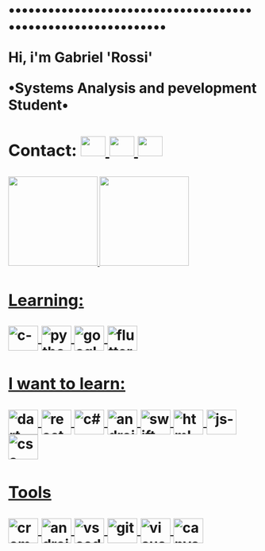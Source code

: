 <h1>
  <p>•••••••••••••••••••••••••••••••••••••••••••••••••••••••••••••</p> 
  <!--<p>--------------------------[g´Rossi]-------------------------</p>-->
  <p>Hi, i'm Gabriel 'Rossi' </p>  
  <p>•Systems Analysis and pevelopment Student•</p>
  
  
  <div> 
   <h3>Contact: 
  
  <a href="https://www.facebook.com/gabriel.desouzarossi.9">
  <img height="40" width="50" src="https://cdn.jsdelivr.net/gh/devicons/devicon/icons/facebook/facebook-original.svg"/>
 
  <a href="https://www.linkedin.com/in/gabriel-s-rossi-4263681a3/">
  <img height="40" width="50" src="https://cdn.jsdelivr.net/gh/devicons/devicon/icons/linkedin/linkedin-original.svg" />
      
  <a href="https://mail.google.com/mail/u/0/#inbox?compose=SxfkdqMFJBqfqFNWLnVfKdqgTsHwTsjRPCrqXnjSVFpxmQRZGNJGxjFHrfQhGdRFtzDzDCsFHHsZZTWxqPmFLnVfKQRWDztmNKSFGkLPjRbTBFDHhnq">
  <img height="40" width="50" src="https://cdn.discordapp.com/attachments/819226289789075497/1012727062190108753/gmail-logo-2-1.png"/>
   
  </h3>
 </h1>
    

<div align="center" ><!-- MAIN DIV........................................................ -->
  
  <h3>
    <div align="left"><!-- CERTIFICATE DIV ..........................................................-->
    <p> <!-- Certificate: ... --> </p>
  </h3>
</div>


   
</h1> <!-- minhas linguagens .................................................... -->
  <!-- linguagens page######################################################################### -->  
 <p>
  <!--
   <img align="center" alt="c-"  height="30" width="40" src="https://cdn.jsdelivr.net/gh/devicons/devicon/icons/c/c-original.svg">
   <img align="center" alt="python-"  height="30" width="40" src="https://cdn.jsdelivr.net/gh/devicons/devicon/icons/python/python-original.svg">   
   <img align="center" alt="googleCloud-"  height="30" width="40" src="https://cdn.jsdelivr.net/gh/devicons/devicon/icons/googlecloud/googlecloud-original.svg">    
  -->
 </p>  
<!--#############################################################################################-->
    
    
<!--info github-->
<a href="https://github.com/GabrielRossi-gr">
        <!--          normal-> height="180em"      150            -->
<img height="180em"  src="https://github-readme-stats.vercel.app/api?username=GabrielRossi-gr&show_icons=true&theme=dark&include_all_commits=true&count_private=false"/>
<img height="180em" src="https://github-readme-stats.vercel.app/api/top-langs/?username=GabrielRossi-gr&layout=compact&langs_count=7&theme=dark"/>
</div>
<h1>
 <h1/>
 
 </div>
 <div>         <!-- LEARNIG PAGE........................................................... -->
  <h3> Learning:  </h3>
   <img align="center" alt="c-"  height="50" width="60" src="https://cdn.jsdelivr.net/gh/devicons/devicon/icons/c/c-original.svg">
    <img align="center" alt="python-"  height="50" width="60" src="https://cdn.jsdelivr.net/gh/devicons/devicon/icons/python/python-original.svg">   
     <img align="center" alt="googleCloud-"  height="50" width="60" src="https://cdn.jsdelivr.net/gh/devicons/devicon/icons/googlecloud/googlecloud-original.svg">
     <img align="center" alt="flutter-"   height="50" width="60" src="https://cdn.jsdelivr.net/gh/devicons/devicon/icons/flutter/flutter-original.svg">
   
   
    
  <h3> I want to learn: </h3> <!-- i want to learning area.......................................................... -->
    <img align="center" alt="dart-" height="50" width="60" src="https://cdn.jsdelivr.net/gh/devicons/devicon/icons/dart/dart-original.svg">
     <img align="center" alt="react-"   height="50" width="60" src="https://cdn.jsdelivr.net/gh/devicons/devicon/icons/react/react-original.svg">
      <img align="center" alt="c#-"   height="50" width="60" src="https://cdn.jsdelivr.net/gh/devicons/devicon/icons/csharp/csharp-original.svg">
       <img align="center" alt="android-" height="50" width="60" src="https://cdn.jsdelivr.net/gh/devicons/devicon/icons/android/android-original.svg" />
        <img align="center" alt="swift-" height="50" width="60" src="https://cdn.jsdelivr.net/gh/devicons/devicon/icons/swift/swift-original.svg" /> 
         <img align="center" alt="html-" height="50" width="60" src="https://cdn.jsdelivr.net/gh/devicons/devicon/icons/html5/html5-original.svg" />
          <img align="center" alt="js-"  height="50" width="60"  src="https://cdn.jsdelivr.net/gh/devicons/devicon/icons/javascript/javascript-original.svg" />
           <img align="center" alt="css-" height="50" width="60" src="https://cdn.jsdelivr.net/gh/devicons/devicon/icons/css3/css3-original.svg" />
            <!-- <img align="center" alt="vb-" height="70" width="70" src="https://cdn.discordapp.com/attachments/819226289789075497/978989010594717716/icons8-visual-basico-100.png"> -->
   
  <h3> Tools </h3> <!-- tools area................................................................ -->
   <img align="center" alt="crome-"   height="50" width="60"  src="https://cdn.jsdelivr.net/gh/devicons/devicon/icons/chrome/chrome-original.svg" />
    <img align="center" alt="android studio-" height="50" width="60"  src="https://cdn.jsdelivr.net/gh/devicons/devicon/icons/androidstudio/androidstudio-original.svg"/>
     <img align="center" alt="vs code-"   height="50" width="60"   src="https://cdn.jsdelivr.net/gh/devicons/devicon/icons/vscode/vscode-original.svg" />
      <img align="center" alt="git-"   height="50" width="60"  src="https://cdn.jsdelivr.net/gh/devicons/devicon/icons/git/git-original.svg" />
       <img align="center" alt="visual studio-"   height="50" width="60"    src="https://cdn.jsdelivr.net/gh/devicons/devicon/icons/visualstudio/visualstudio-plain.svg"  />
        <img align="center" alt="canva "   height="50" width="60"    src="https://cdn.jsdelivr.net/gh/devicons/devicon/icons/canva/canva-original.svg"  />
   
   
   
   
                         
                         
   
 </div> <!-- CLOUSE MAIN DIV ......................................................................................--> 



  
